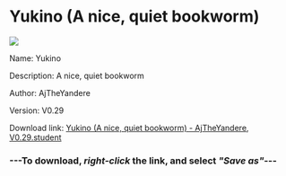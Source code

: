# Yukino (A nice, quiet bookworm)

<img src = "https://raw.githubusercontent.com/Arbiter1223/Daigaku-Gurashi-Custom-Students/master/Students/Files/Yukino%20(A%20nice%2C%20quiet%20bookworm).png">

Name: Yukino

Description: A nice, quiet bookworm

Author: AjTheYandere

Version: V0.29

Download link: <a href="https://raw.githubusercontent.com/Arbiter1223/Daigaku-Gurashi-Custom-Students/master/Students/Files/Yukino%20(A%20nice%2C%20quiet%20bookworm)%20-%20AjTheYandere%2C%20V0.29.student">Yukino (A nice, quiet bookworm) - AjTheYandere, V0.29.student</a>

### ---**To download, _right-click_ the link, and select _"Save as"_**---
